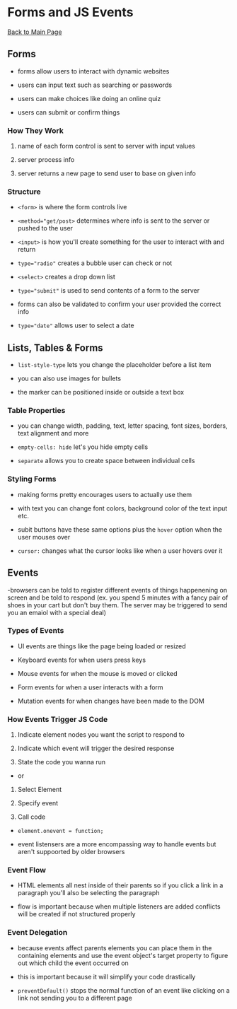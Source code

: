 # Forms and JS Events

[Back to Main Page](README.md)

## Forms

- forms allow users to interact with dynamic websites

- users can input text such as searching or passwords

- users can make choices like doing an online quiz

- users can submit or confirm things

### How They Work

1. name of each form control is sent to server with input values

1. server process info

1. server returns a new page to send user to base on given info

### Structure

- `<form>` is where the form controls live

- `<method="get/post>` determines where info is sent to the server or pushed to the user

- `<input>` is how you'll create something for the user to interact with and return

- `type="radio"` creates a bubble user can check or not

- `<select>` creates a drop down list

- `type="submit"` is used to send contents of a form to the server

- forms can also be validated to confirm your user provided the correct info

- `type="date"` allows user to select a date

## Lists, Tables & Forms

- `list-style-type` lets you change the placeholder before a list item

- you can also use images for bullets

- the marker can be positioned inside or outside a text box

### Table Properties

- you can change width, padding, text, letter spacing, font sizes, borders, text alignment and more

- `empty-cells: hide` let's you hide empty cells

- `separate` allows you to create space between individual cells

### Styling Forms

- making forms pretty encourages users to actually use them

- with text you can change font colors, background color of the text input etc.

- subit buttons have these same options plus the `hover` option when the user mouses over

- `cursor:` changes what the cursor looks like when a user hovers over it

## Events

-browsers can be told to register different events of things happenening on screen and be told to respond (ex. you spend 5 minutes with a fancy pair of shoes in your cart but don't buy them. The server may be triggered to send you an emaiol with a special deal)

### Types of Events

- UI events are things like the page being loaded or resized

- Keyboard events for when users press keys

- Mouse events for when the mouse is moved or clicked

- Form events for when a user interacts with a form 

- Mutation events for when changes have been made to the DOM

### How Events Trigger JS Code

1. Indicate element nodes you want the script to respond to

1. Indicate which event will trigger the desired response

1. State the code you wanna run

- or 

1. Select Element

1. Specify event

1. Call code

- `element.onevent = function;`

- event listensers are a more encompassing way to handle events but aren't suppoorted by older browsers

### Event Flow

- HTML elements all nest inside of their parents so if you click a link in a paragraph you'll also be selecting the paragraph

- flow is important because when multiple listeners are added conflicts will be created if not structured properly

### Event Delegation

- because events affect parents elements you can place them in the containing elements and use the event object's target property to figure out which child the event occurred on

- this is important because it will simplify your code drastically

- `preventDefault()` stops the normal function of an event like clicking on a link not sending you to a different page
